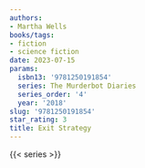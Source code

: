 ```yaml
---
authors:
- Martha Wells
books/tags:
- fiction
- science fiction
date: 2023-07-15
params:
  isbn13: '9781250191854'
  series: The Murderbot Diaries
  series_order: '4'
  year: '2018'
slug: '9781250191854'
star_rating: 3
title: Exit Strategy
---
```


<!--more-->

{{< series >}}